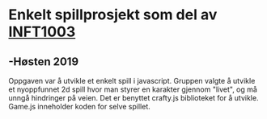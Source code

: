 # Enkelt spillprosjekt som del av [INFT1003](https://www.ntnu.no/studier/emner/INFT1003/)
## -Høsten 2019

Oppgaven var å utvikle et enkelt spill i javascript. Gruppen valgte å utvikle et nyoppfunnet 2d spill hvor man styrer en karakter gjennom "livet", og må unngå hindringer på veien. Det er benyttet crafty.js biblioteket for å utvikle.
Game.js inneholder koden for selve spillet.
